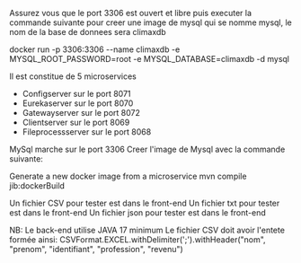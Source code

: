 Assurez vous que le port 3306 est ouvert et libre puis executer la commande suivante pour creer une image de mysql qui se nomme mysql, le nom de la base de donnees sera climaxdb

docker run -p 3306:3306 --name climaxdb -e MYSQL_ROOT_PASSWORD=root -e MYSQL_DATABASE=climaxdb -d mysql

Il est constitue de 5 microservices
- Configserver sur le port 8071
- Eurekaserver sur le port 8070
- Gatewayserver sur le port 8072
- Clientserver sur le port 8069
- Fileprocessserver sur le port 8068

MySql marche sur le port 3306
Creer l'image de Mysql avec la commande suivante:

Generate a new docker image from a microservice
mvn compile jib:dockerBuild

Un fichier CSV pour tester est dans le front-end
Un fichier txt pour tester est dans le front-end
Un fichier json pour tester est dans le front-end

NB: Le back-end utilise JAVA 17 minimum
Le fichier CSV doit avoir l'entete formée ainsi: 
CSVFormat.EXCEL.withDelimiter(';').withHeader("nom", "prenom", "identifiant", "profession", "revenu")
